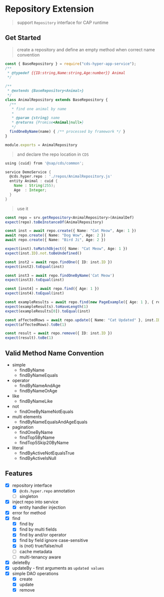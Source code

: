 # Repository Extension

> support `Repository` interface for CAP runtime


## Get Started

> create a repository and define an empty method when correct name convention

```js
const { BaseRepository } = require("cds-hyper-app-service");
/**
 * @typedef {{ID:string,Name:string,Age:number}} Animal
 */

/**
 * @extends {BaseRepository<Animal>}
 */
class AnimalRepository extends BaseRepository {
  /**
   * find one animal by name
   * 
   * @param {string} name
   * @returns {Promise<Animal|null>}
   */
  findOneByName(name) { /** processed by framework */ }
}

module.exports = AnimalRepository
```

> and declare the repo location in `CDS`

```groovy
using {cuid} from '@sap/cds/common';

service DemoService {
  @cds.hyper.repo : './repos/AnimalRepository.js'
  entity Animal : cuid {
    Name : String(255);
    Age  : Integer;
  }
}
```

> use it

```ts
const repo = srv.getRepository<AnimalRepository>(AnimalDef)
expect(repo).toBeInstanceOf(AnimalRepository)

const inst = await repo.create({ Name: "Cat Meow", Age: 1 })
await repo.create({ Name: "Dog Wow", Age: 2 })
await repo.create({ Name: "Bird Ji", Age: 2 })

expect(inst).toMatchObject({ Name: "Cat Meow", Age: 1 })
expect(inst.ID).not.toBeUndefined()

const inst2 = await repo.findOne({ ID: inst.ID })
expect(inst2).toEqual(inst)

const inst3 = await repo.findOneByName('Cat Meow')
expect(inst3).toEqual(inst)

const [inst4] = await repo.find({ Age: 1 })
expect(inst4).toEqual(inst)

const exampleResults = await repo.find(new PageExample({ Age: 1 }, { rows: 1 }))
expect(exampleResults).toHaveLength(1)
expect(exampleResults[0]).toEqual(inst)

const affectedRows = await repo.update({ Name: "Cat Updated" }, inst.ID)
expect(affectedRows).toBe(1)

const result = await repo.remove({ ID: inst.ID })
expect(result).toBe(1)
```

## Valid Method Name Convention

- simple
  - findByName
  - findByNameEquals
- operator
  - findByNameAndAge
  - findByNameOrAge
- like
  - findByNameLike
- not
  - findOneByNameNotEquals
- multi elements
  - findByNameEqualsAndAgeEquals
- pagination 
  - findOneByName
  - findTop5ByName
  - findTop5Skip20ByName
- literal
  - findByActiveNotEqualsTrue
  - findByActiveIsNull

## Features

- [x] repository interface
  - [x] `@cds.hyper.repo` annotation
  - [ ] singleton
- [x] inject repo into service
  - [x] entity handler injection
- [x] error for method
- [x] find
  - [x] find by
  - [x] find by multi fields
  - [x] find by and/or operator 
  - [x] find by field ignore case-sensitive
  - [x] is (not) true/false/null
  - [ ] cache metadata
  - [ ] multi-tenancy aware
- [x] deleteBy
- [x] updateBy - first arguments as `updated values`
- [x] simple DAO operations
  - [x] create
  - [x] update
  - [x] remove
